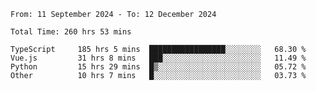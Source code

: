 <!--START_SECTION:waka-->

```abap
From: 11 September 2024 - To: 12 December 2024

Total Time: 260 hrs 53 mins

TypeScript     185 hrs 5 mins  █████████████████░░░░░░░░   68.30 %
Vue.js         31 hrs 8 mins   ███░░░░░░░░░░░░░░░░░░░░░░   11.49 %
Python         15 hrs 29 mins  █▒░░░░░░░░░░░░░░░░░░░░░░░   05.72 %
Other          10 hrs 7 mins   █░░░░░░░░░░░░░░░░░░░░░░░░   03.73 %
```

<!--END_SECTION:waka-->

